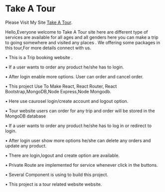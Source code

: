 # Take A Tour

Please Visit My Site [Take A Tour](https://gallant-bell-b642f5.netlify.app).

Hello,Everyone welcome to Take A Tour site here are different type of services are available for all ages and all genders here you can make a trip to going somewhere and visited any places . We offering some packages in this tour,For more details connect with us.

•	This is a Trip booking website .

•	 If a user wants to order any product he/she has to login.

•	After login enable more options. User can order and cancel order. 

•	This project Use To Make React, React Router, React Bootstrap,MongoDB,Node Express,Node Mongodb.

•	Here use caurosel login/create account and logout option.

•   Tour website users can order for any trip and order will be stored in the MongoDB database 

•	If a user wants to order any product he/she has to log in or redirect to login.

•	After login user show more options he/she can delete any orders and update any product.

•	There are login,logout and create option are available.

•	Private Route are implemented for service whenever click in the buttons.

•	Several Component is using to build this project.

•	This project is a tour related website website.